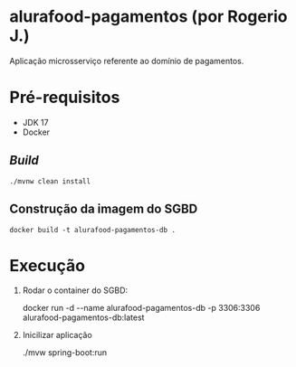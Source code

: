 # alurafood-pagamentos (por Rogerio J.)

Aplicação microsserviço referente ao domínio de pagamentos.

# Pré-requisitos

- JDK 17
- Docker

## _Build_

    ./mvnw clean install

## Construção da imagem do SGBD

    docker build -t alurafood-pagamentos-db .

# Execução

1. Rodar o container do SGBD:

    docker run -d --name alurafood-pagamentos-db -p 3306:3306 alurafood-pagamentos-db:latest

2. Inicilizar aplicação 

    ./mvw spring-boot:run



